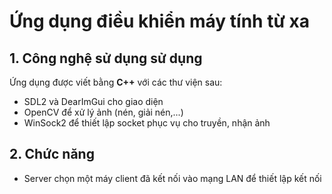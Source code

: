 # Ứng dụng điều khiển máy tính từ xa
## 1. Công nghệ sử dụng sử dụng
Ứng dụng được viết bằng **C++** với các thư viện sau:
- SDL2 và DearImGui cho giao diện
- OpenCV để xử lý ảnh (nén, giải nén,...)
- WinSock2 để thiết lập socket phục vụ cho truyền, nhận ảnh
## 2. Chức năng
- Server chọn một máy client đã kết nối vào mạng LAN để thiết lập kết nối
